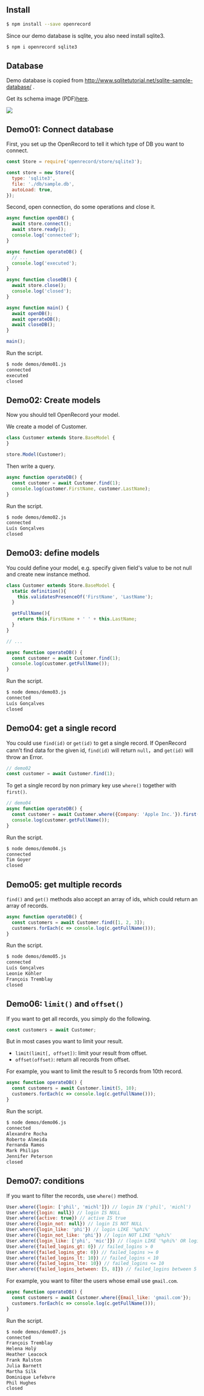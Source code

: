 ## Install

```bash
$ npm install --save openrecord
```

Since our demo database is sqlite, you also need install sqlite3.

```bash
$ npm i openrecord sqlite3
```

## Database

Demo database is copied from http://www.sqlitetutorial.net/sqlite-sample-database/ .

Get its schema image (PDF)[here](http://www.sqlitetutorial.net/wp-content/uploads/2018/03/sqlite-sample-database-diagram-color.pdf).

![](./db/schema.jpg)

## Demo01: Connect database

First, you set up the OpenRecord to tell it which type of DB you want to connect.

```javascript
const Store = require('openrecord/store/sqlite3');

const store = new Store({
  type: 'sqlite3',
  file: './db/sample.db',
  autoLoad: true,
});
```

Second, open connection, do some operations and close it.

```javascript
async function openDB() {
  await store.connect();
  await store.ready();
  console.log('connected');
}

async function operateDB() {
  // ...
  console.log('executed');
}

async function closeDB() {
  await store.close();
  console.log('closed');
}

async function main() {
  await openDB();
  await operateDB();
  await closeDB();
}

main();
```

Run the script.

```bash
$ node demos/demo01.js
connected
executed
closed
```

## Demo02: Create models

Now you should tell OpenRecord your model.

We create a model of Customer.

```javascript
class Customer extends Store.BaseModel {
}

store.Model(Customer);
```

Then write a query.

```javascript
async function operateDB() {
  const customer = await Customer.find(1);
  console.log(customer.FirstName, customer.LastName);
}
```

Run the script.

```bash
$ node demos/demo02.js
connected
Luís Gonçalves
closed
```

## Demo03: define models

You could define your model, e.g. specify given field's value to be not null and create new instance method.

```javascript
class Customer extends Store.BaseModel {
  static definition(){
    this.validatesPresenceOf('FirstName', 'LastName');
  }

  getFullName(){
    return this.FirstName + ' ' + this.LastName;
  }
}

// ...

async function operateDB() {
  const customer = await Customer.find(1);
  console.log(customer.getFullName());
}
```

Run the script.

```bash
$ node demos/demo03.js
connected
Luís Gonçalves
closed
```

## Demo04: get a single record

You could use `find(id)` or `get(id)` to get a single record. If OpenRecord cann't find data for the given id, `find(id)` will return `null`，and `get(id)` will throw an Error.

```javascript
// demo02
const customer = await Customer.find(1);
```

To get a single record by non primary key use `where()` together with `first()`.

```javascript
// demo04
async function operateDB() {
  const customer = await Customer.where({Company: 'Apple Inc.'}).first();
  console.log(customer.getFullName());
}
```

Run the script.

```bash
$ node demos/demo04.js
connected
Tim Goyer
closed
```

## Demo05: get multiple records

`find()` and `get()` methods also accept an array of ids, which could return an array of records.

```javascript
async function operateDB() {
  const customers = await Customer.find([1, 2, 3]);
  customers.forEach(c => console.log(c.getFullName()));
}
```

Run the script.

```bash
$ node demos/demo05.js
connected
Luís Gonçalves
Leonie Köhler
François Tremblay
closed
```

## Demo06: `limit()` and `offset()`

If you want to get all records, you simply do the following.

```javascript
const customers = await Customer;
```

But in most cases you want to limit your result.

- `limit(limit[, offset])`: limit your result from offset.
- `offset(offset)`: return all records from offset.

For example, you want to limit the result to 5 records from 10th record.

```javascript
async function operateDB() {
  const customers = await Customer.limit(5, 10);
  customers.forEach(c => console.log(c.getFullName()));
}
```

Run the script.

```bash
$ node demos/demo06.js
connected
Alexandre Rocha
Roberto Almeida
Fernanda Ramos
Mark Philips
Jennifer Peterson
closed
```

## Demo07: conditions

If you want to filter the records, use `where()` method.

```javascript
User.where({login: ['phil', 'michl']}) // login IN ('phil', 'michl')
User.where({login: null}) // login IS NULL
User.where({active: true}) // active IS true
User.where({login_not: null}) // login IS NOT NULL
User.where({login_like: 'phi'}) // login LIKE '%phi%'
User.where({login_not_like: 'phi'}) // login NOT LIKE '%phi%'
User.where({login_like: ['phi', 'mic']}) // (login LIKE '%phi%' OR login LIKE '%mic%')
User.where({failed_logins_gt: 0}) // failed_logins > 0
User.where({failed_logins_gte: 0}) // failed_logins >= 0
User.where({failed_logins_lt: 10}) // failed_logins < 10
User.where({failed_logins_lte: 10}) // failed_logins <= 10
User.where({failed_logins_between: [5, 8]}) // failed_logins between 5 and 8
```

For example, you want to filter the users whose email use `gmail.com`.

```javascript
async function operateDB() {
  const customers = await Customer.where({Email_like: 'gmail.com'});
  customers.forEach(c => console.log(c.getFullName()));
}
```

Run the script.

```bash
$ node demos/demo07.js
connected
François Tremblay
Helena Holý
Heather Leacock
Frank Ralston
Julia Barnett
Martha Silk
Dominique Lefebvre
Phil Hughes
closed
```

